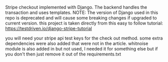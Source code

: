 Stripe checkout implemented with Django.  The backend handles the transaction and uses templates.  NOTE: The version of Django used in this repo is deprecated and will cause some breaking changes if upgraded to current version.  this project is taken directly from this easy to follow tutorial: https://testdriven.io/django-stripe-tutorial  

you will need your stripe api test keys for the check out method. some extra dependencies were also added that were not in the article.
whitnoise module is also added in but not used, I needed it for something else but if you don't then just remove it out of the requirements.txt
